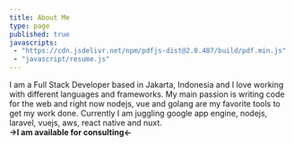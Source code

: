 ```yaml
---
title: About Me
type: page
published: true
javascripts: 
 - "https://cdn.jsdelivr.net/npm/pdfjs-dist@2.0.487/build/pdf.min.js"
 - "javascript/resume.js"
---
```


I am a Full Stack Developer based in Jakarta, Indonesia and I love working with different languages and frameworks. My main passion is writing code for the web and right now nodejs, vue and golang are my favorite tools to get my work done. Currently I am juggling google app engine, nodejs, laravel, vuejs, aws, react native and nuxt.
<br/>
**->I am available for consulting<-**

<div id="resume"></div>


